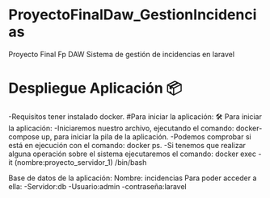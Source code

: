 # ProyectoFinalDaw_GestionIncidencias
Proyecto Final Fp DAW
Sistema de gestión de incidencias en laravel

# Despliegue Aplicación 📦
-Requisitos tener instalado docker.
#Para iniciar la aplicación: 🛠️
Para iniciar la aplicación:
-Iniciaremos nuestro archivo, ejecutando el comando: docker-compose up, para iniciar la pila de la aplicación.
-Podemos comprobar si está en ejecución con el comando: docker ps.
-Si tenemos que realizar alguna operación sobre el sistema ejecutaremos el comando: docker exec -it (nombre:proyecto_servidor_1) /bin/bash

Base de datos de la aplicación:
Nombre: incidencias
Para poder acceder a ella:
-Servidor:db
-Usuario:admin
-contraseña:laravel


